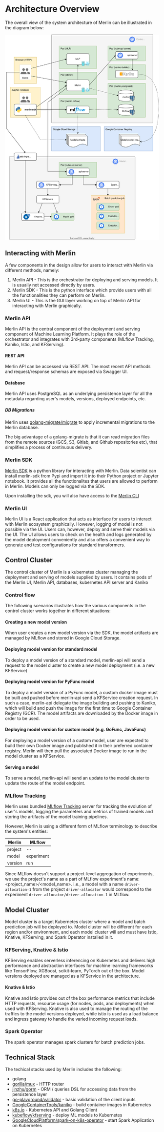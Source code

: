 # Architecture Overview

The overall view of the system architecture of Merlin can be illustrated in the diagram below:

![architecture](../diagrams/architecture.drawio.svg)

## Interacting with Merlin

A few components in the design allow for users to interact with Merlin via different methods, namely:
1. Merlin API - This is the orchestrator for deploying and serving models. It is usually not accessed directly by users.
2. Merlin SDK - This is the python interface which provide users with all the functionalities they can perform on Merlin.
3. Merlin UI - This is the GUI layer working on top of Merlin API for interacting with Merlin graphically.

### Merlin API

Merlin API is the central component of the deployment and serving component of Machine Learning Platform. It plays the role of the orchestrator and integrates with 3rd-party components (MLflow Tracking, Kaniko, Istio, and KFServing).

#### REST API

Merlin API can be accessed via REST API. The most recent API methods and request/response schemas are exposed via Swagger UI.

#### Database

Merlin API uses PostgreSQL as an underlying persistence layer for all the metadata regarding user's models, versions, deployed endpoints, etc.

##### DB Migrations

Merlin uses [golang-migrate/migrate](https://github.com/golang-migrate/migrate) to apply incremental migrations to the Merlin database.

The big advantage of a golang-migrate is that it can read migration files from the remote sources (GCS, S3, Gitlab, and Github repositories etc), that simplifies a process of continuous delivery.

### Merlin SDK

[Merlin SDK](./../connecting-to-merlin/python-sdk.md) is a python library for interacting with Merlin. Data scientist can install merlin-sdk from Pypi and import it into their Python project or Jupyter notebook. It provides all the functionalites that users are allowed to perform in Merlin. Models can only be logged via the SDK.

Upon installing the sdk, you will also have access to the [Merlin CLI](./../connecting-to-merlin/merlin-cli.md)

### Merlin UI

Merlin UI is a React application that acts as interface for users to interact with Merlin ecosystem graphically. However, logging of model is not possible via the UI. Users can, however, deploy and serve their models via the UI. The UI allows users to check on the health and logs generated by the model deployment conveniently and also offers a convenient way to generate and test configurations for standard transformers.

## Control Cluster

The control cluster of Merlin is a kubernetes cluster managing the deployment and serving of models supplied by users. It contains pods of the Merlin UI, Merlin API, databases, kubernetes API server and Kaniko

### Control flow

The following scenarios illustrates how the various components in the control cluster works together in different situations:

#### Creating a new model version

When user creates a new model version via the SDK, the model artifacts are managed by MLflow and stored in Google Cloud Storage. 

#### Deploying model version for standard model

To deploy a model version of a standard model, merlin-api will send a request to the model cluster to create a new model deployment (i.e. a new KFService)

#### Deploying model version for PyFunc model

To deploy a model version of a PyFunc model, a custom docker image must be built and pushed before merlin-api send a KFService creation request. In such a case, merlin-api delegate the image building and pushing to Kaniko, which will build and push the image for the first time to Google Container Registry (GCR). The model artifacts are downloaded by the Docker image in order to be used.

#### Deploying model version for custom model (e.g. GoFunc, JavaFunc)

For deploying a model version of a custom model, user are expected to build their own Docker image and published it in their preferred container registry. Merlin will then pull the associated Docker image to run in the model cluster as a KFService.

#### Serving a model

To serve a model, merlin-api will send an update to the model cluster to update the route of the model endpoint.

### MLflow Tracking

Merlin uses bundled [MLflow Tracking](https://www.mlflow.org/docs/latest/tracking.html) server for tracking the evolution of user's models, logging the parameters and metrics of trained models and storing the artifacts of the model training pipelines.

However, Merlin is using a different form of MLflow terminology to describe the system's entities:

| Merlin  | MLflow     |
| ------- | ---------- |
| project | --         |
| model   | experiment |
| version | run        |

Since MLflow doesn't support a project-level aggregation of experiments, we use the project's name as a part of MLflow experiment's name: <project_name>/<model_name>. i.e., a model with a name `driver-allocation-1` from the project `driver-allocator` would correspond to the experiment `driver-allocator/driver-allocation-1` in MLflow.

## Model Cluster

Model cluster is a target Kubernetes cluster where a model and batch prediction job will be deployed to. Model cluster will be different for each region and/or environment, and each model cluster will and must have Istio, Knative, KFServing, and Spark Operator installed in it.


### KFServing, Knative & Istio

KFServing enables serverless inferencing on Kubernetes and delivers high performance and abstraction interfaces for machine learning frameworks like TensorFlow, XGBoost, scikit-learn, PyTorch out of the box. Model versions deployed are managed as a KFService in the architecture.

#### Knative & Istio
Knative and Istio provides out of the box performance metrics that include HTTP requests, resource usage (for nodes, pods, and deployments) when used with KFServing. Knative is also used to manage the routing of the traffics to the model versions deployed, while istio is used as a load balance and ingress gateway to handle the varied incoming request loads.

### Spark Operator

The spark operator manages spark clusters for batch prediction jobs.

## Technical Stack

The techical stacks used by Merlin includes the following:

- golang
- [gorilla/mux](https://github.com/gorilla/mux) - HTTP router
- [jinzhu/gorm](http://github.com/jinzhu/gorm) - ORM / queries DSL for accessing data from the persistence layer
- [go-playground/validator](https://github.com/go-playground/validator) - basic validation of the client inputs
- [GoogleContainerTools/kaniko](https://github.com/GoogleContainerTools/kaniko) - build container images in Kubernetes
- [k8s.io](http://k8s.io/api) - Kubernetes API and Golang Client
- [kubeflow/kfserving](http://github.com/kubeflow/kfserving) - deploy ML models to Kubernetes
- [GoogleCloudPlatform/spark-on-k8s-operator](github.com/GoogleCloudPlatform/spark-on-k8s-operator) - start Spark Application on Kubernetes